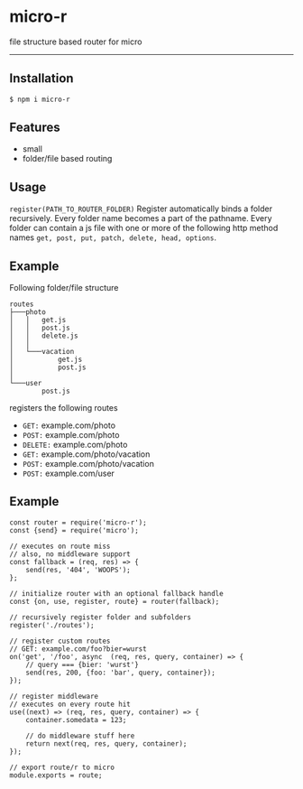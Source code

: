 <h1 align="left">micro-r</h1>

file structure based router for micro

***

## Installation

```bash
$ npm i micro-r
```

## Features
* small
* folder/file based routing


## Usage
```register(PATH_TO_ROUTER_FOLDER)```
Register automatically binds a folder recursively. Every folder name becomes a part of the pathname.
Every folder can contain a js file with one or more of the following http method names `get, post, put, patch, delete, head, options`.

## Example

Following folder/file structure
```
routes
├───photo
│   │   get.js
│   │   post.js
│   │   delete.js
│   │
│   └───vacation
│           get.js
│           post.js
│
└───user
        post.js
```
registers the following routes
* `GET:` example.com/photo
* `POST:` example.com/photo
* `DELETE:` example.com/photo
* `GET:` example.com/photo/vacation
* `POST:` example.com/photo/vacation
* `POST:` example.com/user

## Example
```ecmascript 6
const router = require('micro-r');
const {send} = require('micro');

// executes on route miss
// also, no middleware support
const fallback = (req, res) => {
    send(res, '404', 'WOOPS');
};

// initialize router with an optional fallback handle
const {on, use, register, route} = router(fallback);

// recursively register folder and subfolders
register('./routes');

// register custom routes
// GET: example.com/foo?bier=wurst
on('get', '/foo', async  (req, res, query, container) => {
    // query === {bier: 'wurst'}
    send(res, 200, {foo: 'bar', query, container});
});

// register middleware
// executes on every route hit
use((next) => (req, res, query, container) => {
    container.somedata = 123;
    
    // do middleware stuff here
    return next(req, res, query, container);
});

// export route/r to micro
module.exports = route;
```
